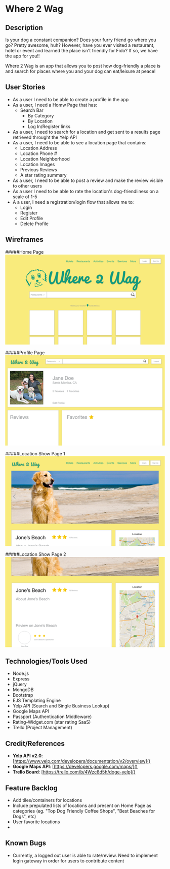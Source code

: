 # Where 2 Wag

## **Description**

Is your dog a constant companion? Does your furry friend go where you go? Pretty awesome, huh? However, have you ever visited a restaurant, hotel or event and learned the place isn't friendly for Fido? If so, we have the app for you!!

Where 2 Wag is an app that allows you to post how dog-friendly a place is and search for places where you and your dog can eat/leisure at peace!

## **User Stories**

* As a user I need to be able to create a profile in the app
* As a user, I need a Homw Page that has:
	* Search Bar
		* By Category
		* By Location
		* Log In/Register links
* As a user, I need to search for a location and get sent to a results page retrieved throught the Yelp API
* As a user, I need to be able to see a location page that contains:
	* Location Address
	* Location Phone #
	* Location Neighborhood
	* Location Images
	* Previous Reviews
	* A star rating summary
*  	As a user, I need to be able to post a review and make the review visible to other users
*   As a user I need to be able to rate the location's dog-friendliness on a scale of 1-5
*   A a user, I need a registration/login flow that allows me to:
	* Login
	* Register
	* Edit Profile
	* Delete Profile

## **Wireframes**

#####Home Page
![Home Page](https://github.com/alonmatthew/Bailey-and-Co/blob/master/public/images/wireframe-1.png?raw=true)

#####Profile Page
![Profile Page](https://github.com/alonmatthew/Bailey-and-Co/blob/master/public/images/wireframe-2.png?raw=true)

#####Location Show Page 1
![Location Show Page](https://github.com/alonmatthew/Bailey-and-Co/blob/master/public/images/wireframe-3.png?raw=true)

#####Location Show Page 2
![Player2Wins](https://github.com/alonmatthew/Bailey-and-Co/blob/master/public/images/wireframe-4.png?raw=true)

## **Technologies/Tools Used**
* Node.js
* Express
* jQuery
* MongoDB
* Bootstrap
* EJS Templating Engine
* Yelp API (Search and Single Business Lookup)
* Google Maps API
* Passport (Authentication Middleware)
* Rating-Widget.com (star rating SaaS)
* Trello (Project Management)


## **Credit/References**
* **Yelp API v2.0**: [https://www.yelp.com/developers/documentation/v2/overview]()
* **Google Maps API**: [https://developers.google.com/maps/]()
* **Trello Board**: [https://trello.com/b/4Wzc8d5h/doge-yelp]()

## **Feature Backlog**
* Add tiles/containers for locations
* Include prepulated lists of locations and present on Home Page as categories (eg. "Top Dog Friendly Coffee Shops", "Best Beaches for Dogs", etc)
* User favorite locations
*

## **Known Bugs**
* Currently, a logged out user is able to rate/review. Need to implement login gateway in order for users to contribute content

